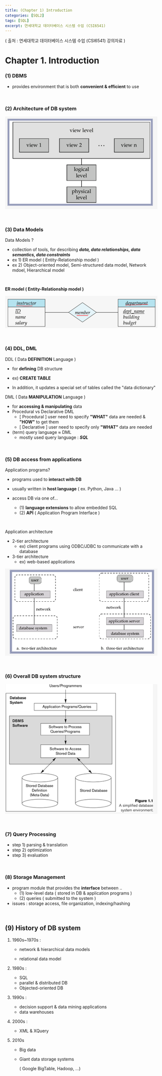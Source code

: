 ```yaml
---
title: (Chapter 1) Introduction
categories: [SQL2]
tags: [SQL]
excerpt: 연세대학교 데이터베이스 시스템 수업 (CSI6541)
---
```


<script src="https://cdn.mathjax.org/mathjax/latest/MathJax.js?config=TeX-AMS-MML_HTMLorMML" type="text/javascript"></script>
( 출처 : 연세대학교 데이터베이스 시스템 수업 (CSI6541) 강의자료 )

# Chapter 1. Introduction

### (1) DBMS

- provides environment that is both **convenient & efficient** to use

<br>

### (2) Architecture of DB system

![figure2](/assets/img/sql/img1.png)

<br>

### (3) Data Models

Data Models ?

- collection of tools, for describing ***data, data relationships, data semantics, data constraints***
- ex 1) ER model ( Entity-Relationship model )
- ex 2) Object-oriented model, Semi-structured data model, Network mdoel, Hierarchical model

<br>

**ER model ( Entity-Relationship model )**

![figure2](/assets/img/sql/img2.png)

<br>

### (4) DDL, DML

DDL ( Data **DEFINITION** Language )

- for **defining** DB structure

- ex) **CREATE TABLE**
- In addition, it updates a special set of tables called the "data dictionary"



DML ( Data **MANIPULATION** Language )

- for **accessing & manipulating** data
- Procedural vs Declarative DML
  - [ Procedural ] user need to specify **"WHAT"** data are needed & **"HOW"** to get them
  - [ Declarative ] user need to specify only **"WHAT"** data are needed 
- (term) query language $\approx$ DML
  - mostly used query language : ***SQL***

<br>

### (5) DB access from applications

Application programs?

- programs used to **interact with DB**

- usually written in **host language** ( ex. Python, Java ... )

- access DB via one of...
  - (1) **language extensions** to allow embedded SQL
  - (2) **API** ( Application Program Interface )

<br>

Application architecture

- 2-tier architecture
  - ex) client programs using ODBC/JDBC to communicate with a database
- 3-tier architecture
  - ex) web-based applications

![figure2](/assets/img/sql/img3.png)

<br>

### (6) Overall DB system structure

![figure2](/assets/img/sql/img4.png)

<br>

### (7) Query Processing

- step 1) parsing & translation
- step 2) optimization
- step 3) evaluation

<br>

### (8) Storage Management

- program module that provides the **interface** between ..
  - (1) low-level data ( stored in DB & application programs )
  - (2) queries ( submitted to the system )
- issues : storage access, file organization, indexing/hashing

<br>

## (9) History of DB system

1. 1960s~1970s :

   - network & hierarchical data models

   - relational data model

2. 1980s :

   - SQL
   - parallel & distributed DB
   - Objected-oriented DB

3. 1990s :

   - decision support & data mining applications
   - data warehouses

4. 2000s :

   - XML & XQuery

5. 2010s

   - Big data

   - Giant data storage systems

     ( Google BigTable, Hadoop, ...)




